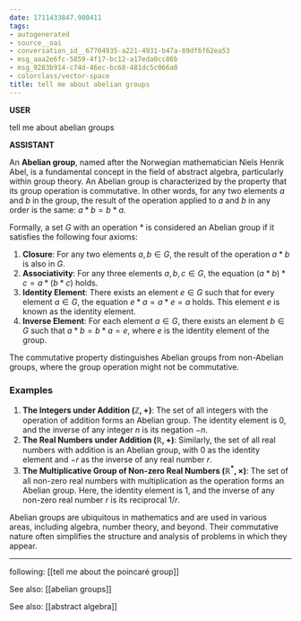 ```yaml
---
date: 1711433847.980411
tags:
- autogenerated
- source__oai
- conversation_id__67704935-a221-4931-b47a-89df6f62ea53
- msg_aaa2e6fc-5859-4f17-bc12-a17eda0cc86b
- msg_9283b914-c74d-46ec-bc68-481dc5c066a0
- colorclass/vector-space
title: tell me about abelian groups
---
```


**USER**

tell me about abelian groups


**ASSISTANT**

An **Abelian group**, named after the Norwegian mathematician Niels Henrik Abel, is a fundamental concept in the field of abstract algebra, particularly within group theory. An Abelian group is characterized by the property that its group operation is commutative. In other words, for any two elements $a$ and $b$ in the group, the result of the operation applied to $a$ and $b$ in any order is the same: $a * b = b * a$.

Formally, a set $G$ with an operation $*$ is considered an Abelian group if it satisfies the following four axioms:

1. **Closure**: For any two elements $a, b \in G$, the result of the operation $a * b$ is also in $G$.
2. **Associativity**: For any three elements $a, b, c \in G$, the equation $(a * b) * c = a * (b * c)$ holds.
3. **Identity Element**: There exists an element $e \in G$ such that for every element $a \in G$, the equation $e * a = a * e = a$ holds. This element $e$ is known as the identity element.
4. **Inverse Element**: For each element $a \in G$, there exists an element $b \in G$ such that $a * b = b * a = e$, where $e$ is the identity element of the group.

The commutative property distinguishes Abelian groups from non-Abelian groups, where the group operation might not be commutative.

### Examples

1. **The Integers under Addition ($\mathbb{Z}, +$)**: The set of all integers with the operation of addition forms an Abelian group. The identity element is $0$, and the inverse of any integer $n$ is its negation $-n$.
2. **The Real Numbers under Addition ($\mathbb{R}, +$)**: Similarly, the set of all real numbers with addition is an Abelian group, with $0$ as the identity element and $-r$ as the inverse of any real number $r$.
3. **The Multiplicative Group of Non-zero Real Numbers ($\mathbb{R}^*, \times$)**: The set of all non-zero real numbers with multiplication as the operation forms an Abelian group. Here, the identity element is $1$, and the inverse of any non-zero real number $r$ is its reciprocal $1/r$.

Abelian groups are ubiquitous in mathematics and are used in various areas, including algebra, number theory, and beyond. Their commutative nature often simplifies the structure and analysis of problems in which they appear.


---


following: [[tell me about the poincaré group]]

See also: [[abelian groups]]


See also: [[abstract algebra]]